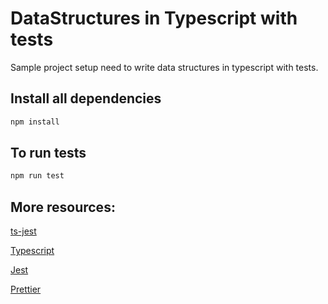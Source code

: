 # DataStructures in Typescript with tests
Sample project setup need to write data structures in typescript with tests.

## Install all dependencies
```bash
npm install
```

## To run tests
```bash
npm run test
```

## More resources:

[ts-jest](https://kulshekhar.github.io/ts-jest/)

[Typescript](https://www.typescriptlang.org/docs/home.html)

[Jest](https://jestjs.io/docs/en/getting-started.html)

[Prettier](https://prettier.io/docs/en/install.html)



